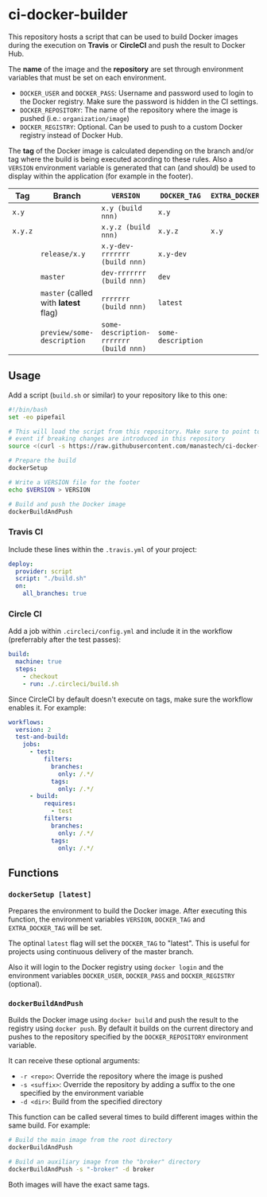 # ci-docker-builder

This repository hosts a script that can be used to build Docker images during the execution on **Travis** or **CircleCI**
and push the result to Docker Hub.

The **name** of the image and the **repository** are set through environment variables that must be set on each environment.

  * `DOCKER_USER` and `DOCKER_PASS`: Username and password used to login to the Docker registry. Make sure the password is
     hidden in the CI settings.
  * `DOCKER_REPOSITORY`: The name of the repository where the image is pushed (i.e.: `organization/image`)
  * `DOCKER_REGISTRY`: Optional. Can be used to push to a custom Docker registry instead of Docker Hub.

The **tag** of the Docker image is calculated depending on the branch and/or tag where the build is being executed acording
to these rules. Also a `VERSION` environment variable is generated that can (and should) be used to display within the
application (for example in the footer).

| Tag | Branch | `VERSION` | `DOCKER_TAG` | `EXTRA_DOCKER_TAG` |
|--|--|--|--|--|
|`x.y`||`x.y (build nnn)`|`x.y`||
|`x.y.z`||`x.y.z (build nnn)`|`x.y.z`|`x.y`|
||`release/x.y`|`x.y-dev-rrrrrrr (build nnn)`|`x.y-dev`||
||`master`|`dev-rrrrrrr (build nnn)`|`dev`||
||`master` (called with **latest** flag)|`rrrrrrr (build nnn)`|`latest`||
||`preview/some-description`|`some-description-rrrrrrr (build nnn)`|`some-description`||

## Usage

Add a script (`build.sh` or similar) to your repository like to this one:

```bash
#!/bin/bash
set -eo pipefail

# This will load the script from this repository. Make sure to point to a specific commit so the build continues to work
# event if breaking changes are introduced in this repository
source <(curl -s https://raw.githubusercontent.com/manastech/ci-docker-builder/3fee09cce08175cfd76a246dd95112686939fb9c/build.sh)

# Prepare the build
dockerSetup

# Write a VERSION file for the footer
echo $VERSION > VERSION

# Build and push the Docker image
dockerBuildAndPush
```

### Travis CI
Include these lines within the `.travis.yml` of your project:

```yaml
deploy:
  provider: script
  script: "./build.sh"
  on:
    all_branches: true
```

### Circle CI
Add a job within `.circleci/config.yml` and include it in the workflow (preferrably after the test passes):

```yaml
build:
  machine: true
  steps:
    - checkout
    - run: ./.circleci/build.sh
```

Since CircleCI by default doesn't execute on tags, make sure the workflow enables it. For example:

```yaml
workflows:
  version: 2
  test-and-build:
    jobs:
      - test:
          filters:
            branches:
              only: /.*/
            tags:
              only: /.*/
      - build:
          requires:
            - test
          filters:
            branches:
              only: /.*/
            tags:
              only: /.*/
```

## Functions

### `dockerSetup [latest]`

Prepares the environment to build the Docker image. After executing this function, the environment
variables `VERSION`, `DOCKER_TAG` and `EXTRA_DOCKER_TAG` will be set.

The optinal `latest` flag will set the `DOCKER_TAG` to "latest". This is useful for projects using continuous delivery of the master branch.

Also it will login to the Docker registry using `docker login` and the environment variables
`DOCKER_USER`, `DOCKER_PASS` and `DOCKER_REGISTRY` (optional).

### `dockerBuildAndPush`

Builds the Docker image using `docker build` and push the result to the registry using `docker push`.
By default it builds on the current directory and pushes to the repository specified by the
`DOCKER_REPOSITORY` environment variable.

It can receive these optional arguments:

  * `-r <repo>`: Override the repository where the image is pushed
  * `-s <suffix>`: Override the repository by adding a suffix to the one specified by the environment variable
  * `-d <dir>`: Build from the specified directory

This function can be called several times to build different images within the same build. For example:

```bash
# Build the main image from the root directory
dockerBuildAndPush

# Build an auxiliary image from the "broker" directory
dockerBuildAndPush -s "-broker" -d broker
```

Both images will have the exact same tags.
